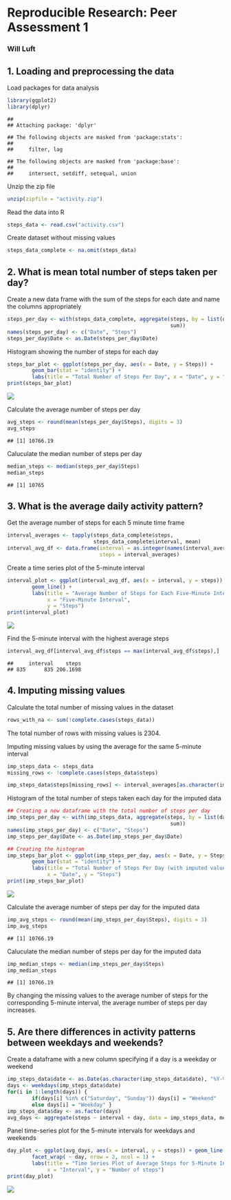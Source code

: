 # Reproducible Research: Peer Assessment 1
### Will Luft

## 1. Loading and preprocessing the data

Load packages for data analysis

```r
library(ggplot2)
library(dplyr)
```

```
## 
## Attaching package: 'dplyr'
```

```
## The following objects are masked from 'package:stats':
## 
##     filter, lag
```

```
## The following objects are masked from 'package:base':
## 
##     intersect, setdiff, setequal, union
```

Unzip the zip file

```r
unzip(zipfile = "activity.zip")
```

Read the data into R

```r
steps_data <- read.csv("activity.csv")
```

Create dataset without missing values

```r
steps_data_complete <- na.omit(steps_data)
```

## 2. What is mean total number of steps taken per day?
Create a new data frame with the sum of the steps for each date and name the 
columns appropriately

```r
steps_per_day <- with(steps_data_complete, aggregate(steps, by = list(date),
                                                     sum))
names(steps_per_day) <- c("Date", "Steps")
steps_per_day$Date <- as.Date(steps_per_day$Date)
```

Histogram showing the number of steps for each day

```r
steps_bar_plot <- ggplot(steps_per_day, aes(x = Date, y = Steps)) +
        geom_bar(stat = "identity") +
        labs(title = "Total Number of Steps Per Day", x = "Date", y = "Steps")
print(steps_bar_plot)
```

![](PA1_template_files/figure-html/steps_per_day_hist-1.png)<!-- -->

Calculate the average number of steps per day

```r
avg_steps <- round(mean(steps_per_day$Steps), digits = 3)
avg_steps
```

```
## [1] 10766.19
```

Caluculate the median number of steps per day

```r
median_steps <- median(steps_per_day$Steps)
median_steps
```

```
## [1] 10765
```

## 3. What is the average daily activity pattern?
Get the average number of steps for each 5 minute time frame 

```r
interval_averages <- tapply(steps_data_complete$steps,
                            steps_data_complete$interval, mean)
interval_avg_df <- data.frame(interval = as.integer(names(interval_averages)),
                              steps = interval_averages)
```

Create a time series plot of the 5-minute interval

```r
interval_plot <- ggplot(interval_avg_df, aes(x = interval, y = steps)) +
        geom_line() +
        labs(title = "Average Number of Steps for Each Five-Minute Interval",
             x = "Five-Minute Interval",
             y = "Steps")
print(interval_plot)
```

![](PA1_template_files/figure-html/interval_averages_plot-1.png)<!-- -->

Find the 5-minute interval with the highest average steps

```r
interval_avg_df[interval_avg_df$steps == max(interval_avg_df$steps),]
```

```
##     interval    steps
## 835      835 206.1698
```

## 4. Imputing missing values
Calculate the total number of missing values in the dataset

```r
rows_with_na <- sum(!complete.cases(steps_data))
```
The total number of rows with missing values is 2304.

Imputing missing values by using the average for the same 5-minute interval

```r
imp_steps_data <- steps_data
missing_rows <- !complete.cases(steps_data$steps)

imp_steps_data$steps[missing_rows] <- interval_averages[as.character(imp_steps_data$interval[missing_rows])]
```

Histogram of the total number of steps taken each day for the imputed data

```r
## Creating a new dataframe with the total number of steps per day
imp_steps_per_day <- with(imp_steps_data, aggregate(steps, by = list(date),
                                                     sum))
names(imp_steps_per_day) <- c("Date", "Steps")
imp_steps_per_day$Date <- as.Date(imp_steps_per_day$Date)

## Creating the histogram
imp_steps_bar_plot <- ggplot(imp_steps_per_day, aes(x = Date, y = Steps)) +
        geom_bar(stat = "identity") +
        labs(title = "Total Number of Steps Per Day (with imputed values)",
             x = "Date", y = "Steps")
print(imp_steps_bar_plot)
```

![](PA1_template_files/figure-html/imputed_data_hist-1.png)<!-- -->

Calculate the average number of steps per day for the imputed data

```r
imp_avg_steps <- round(mean(imp_steps_per_day$Steps), digits = 3)
imp_avg_steps
```

```
## [1] 10766.19
```

Caluculate the median number of steps per day for the imputed data

```r
imp_median_steps <- median(imp_steps_per_day$Steps)
imp_median_steps
```

```
## [1] 10766.19
```
By changing the missing values to the average number of steps for the
corresponding 5-minute interval, the average number of steps per day increases.

## 5. Are there differences in activity patterns between weekdays and weekends?
Create a dataframe with a new column specifying if a day is a weekday or weekend

```r
imp_steps_data$date <- as.Date(as.character(imp_steps_data$date), "%Y-%m-%d")
days <- weekdays(imp_steps_data$date)                                         
for(i in 1:length(days)) {                                                    
        if(days[i] %in% c("Saturday", "Sunday")) days[i] = "Weekend"
        else days[i] = "Weekday" }
imp_steps_data$day <- as.factor(days)                                         
avg_days <- aggregate(steps ~ interval + day, data = imp_steps_data, mean)  
```

Panel time-series plot for the 5-minute intervals for weekdays and weekends

```r
day_plot <- ggplot(avg_days, aes(x = interval, y = steps)) + geom_line(color = "blue") + 
        facet_wrap( ~ day, nrow = 2, ncol = 1) +
        labs(title = "Time Series Plot of Average Steps for 5-Minute Intervals",
             x = "Interval", y = "Number of steps")
print(day_plot)
```

![](PA1_template_files/figure-html/weekday_vs_weekend_plot-1.png)<!-- -->


